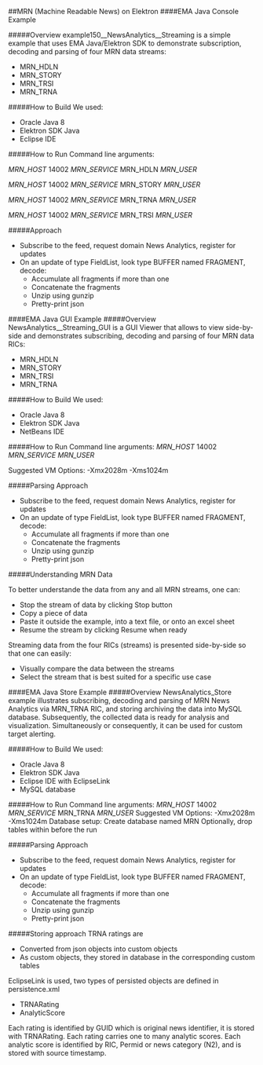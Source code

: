 ##MRN (Machine Readable News) on Elektron
####EMA Java Console Example

#####Overview
example150__NewsAnalytics__Streaming is a simple example that uses EMA Java/Elektron SDK
to demonstrate subscription, decoding and parsing of four MRN data streams: 

* MRN_HDLN
* MRN_STORY
* MRN_TRSI
* MRN_TRNA

#####How to Build
We used:

* Oracle Java 8
* Elektron SDK Java
* Eclipse IDE

#####How to Run
Command line arguments: 

_MRN_HOST_ 14002 _MRN_SERVICE_ MRN_HDLN _MRN_USER_

_MRN_HOST_ 14002 _MRN_SERVICE_ MRN_STORY _MRN_USER_

_MRN_HOST_ 14002 _MRN_SERVICE_ MRN_TRNA _MRN_USER_

_MRN_HOST_ 14002 _MRN_SERVICE_ MRN_TRSI _MRN_USER_


#####Approach
* Subscribe to the feed, request domain News Analytics, register for updates
* On an update of type FieldList, look type BUFFER named FRAGMENT, decode:
  * Accumulate all fragments if more than one
  * Concatenate the fragments
  * Unzip using gunzip
  * Pretty-print json
  



####EMA Java GUI Example
#####Overview
NewsAnalytics__Streaming_GUI is a GUI Viewer that allows to view side-by-side and demonstrates subscribing, decoding and parsing of four MRN data RICs: 
* MRN_HDLN
* MRN_STORY
* MRN_TRSI
* MRN_TRNA

#####How to Build
We used:
* Oracle Java 8
* Elektron SDK Java
* NetBeans IDE

#####How to Run
Command line arguments:
_MRN_HOST_ 14002 _MRN_SERVICE_ _MRN_USER_

Suggested VM Options:
-Xmx2028m -Xms1024m

#####Parsing Approach
* Subscribe to the feed, request domain News Analytics, register for updates
* On an update of type FieldList, look type BUFFER named FRAGMENT, decode:
   * Accumulate all fragments if more than one
   * Concatenate the fragments
   * Unzip using gunzip
   * Pretty-print json

#####Understanding MRN Data

To better understande the data from any and all MRN streams, one can:
* Stop the stream of data by clicking Stop button
* Copy a piece of data
* Paste it outside the example, into a text file, or onto an excel sheet
* Resume the stream by clicking Resume when ready

Streaming data from the four RICs (streams) is presented side-by-side so that one can easily:
* Visually compare the data between the streams
* Select the stream that is best suited for a specific use case




####EMA Java Store Example
#####Overview
NewsAnalytics_Store example illustrates subscribing, decoding and parsing of MRN News Analytics via MRN_TRNA RIC, and storing archiving the data into MySQL database.  Subsequently, the collected data is ready for analysis and visualization.  Simultaneously or consequently, it can be used for custom target alerting. 

#####How to Build
We used:

* Oracle Java 8
* Elektron SDK Java
* Eclipse IDE with EclipseLink
* MySQL database

#####How to Run
Command line arguments:
_MRN_HOST_ 14002 _MRN_SERVICE_ MRN_TRNA _MRN_USER_
Suggested VM Options: 
-Xmx2028m -Xms1024m
Database setup:
Create database named MRN
Optionally, drop tables within before the run

#####Parsing Approach
* Subscribe to the feed, request domain News Analytics, register for updates
* On an update of type FieldList, look type BUFFER named FRAGMENT, decode:
    * Accumulate all fragments if more than one
    * Concatenate the fragments
    * Unzip using gunzip
    * Pretty-print json
    
#####Storing approach
TRNA ratings are 
* Converted from json objects into custom objects
* As custom objects, they stored in database in the corresponding custom tables

EclipseLink is used, two types of persisted objects are defined in persistence.xml
* TRNARating
* AnalyticScore

Each rating is identified by GUID which is original news identifier, it is stored with TRNARating.  Each rating carries one to many analytic scores.  Each analytic score is identified by RIC, Permid or news category (N2), and is stored with source timestamp.   
